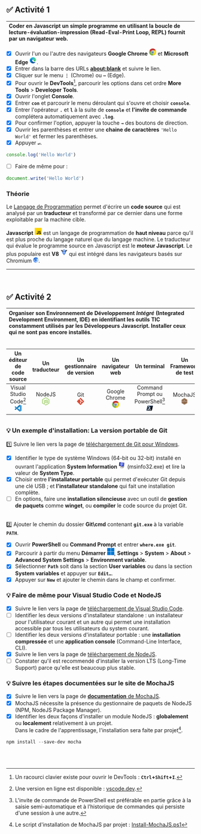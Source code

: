## ✅ **Activité 1**

|Coder en **Javascript** un simple programme en utilisant la boucle de lecture-évaluation-impression (Read-Eval-Print Loop, REPL) fournit par un navigateur web.|
|:---|
- [x] Ouvrir l'un ou l'autre des navigateurs **Google Chrome** ![](./rsc/google-chrome-small.png) et **Microsoft Edge** ![](./rsc/microsoft-edge-small.png).
- [x] Entrer dans la barre des URLs [**about:blank**](https://sangafabrice.github.io/redirect.html) et suivre le lien.
- [x] Cliquer sur le menu **`⋮`** (Chrome) ou **`⋯`** (Edge).
- [x] Pour ouvrir le **DevTools**[^1], parcourir les options dans cet ordre **More Tools** > **Developer Tools**.
- [x] Ouvrir l'onglet **Console**.
- [x] Entrer **`con`** et parcourir le menu déroulant qui s'ouvre et choisir **`console`**.
- [x] Entrer l'opérateur **`.`** et **`l`** à la suite de **`console`** et **l'invite de commande** complétera automatiquement avec **`.log`**.
- [x] Pour confirmer l'option, appuyer la touche **`→`** des boutons de direction.
- [x] Ouvrir les parenthèses et entrer une **chaine de caractères** `'Hello World'` et fermer les parenthèses.
- [x] Appuyer **`↵`**.
```js
console.log('Hello World')
```
- [ ] Faire de même pour :
```js
document.write('Hello World')
```

### Théorie

Le [Langage de Programmation](http://deptinfo.cnam.fr/Enseignement/CycleA/AMSI/cours_systemes/04_traduction/traduc.htm) permet d'écrire un **code source** qui est analysé par un **traducteur** et transformé par ce dernier dans une forme exploitable par la machine cible.

**Javascript** ![](./rsc/javascript-small.png) est un langage de programmation de **haut niveau** parce qu'il est plus proche du langage naturel que du langage machine. Le traducteur qui évalue le programme source en Javascript est le **moteur Javascript**. Le plus populaire est **V8** ![](./rsc/v8-small.png) qui est intégré dans les navigateurs basés sur Chromium ![](./rsc/chromium-small.png).

---
<br>

## ✅ **Activité 2**

|Organiser son Environnement de Développement _Intégré_ (Integrated Development Environment, IDE) en identifiant les outils TIC constamment utilisés par les Développeurs Javascript. Installer ceux qui ne sont pas encore installés.|
|:---|
######
|**Un éditeur de code source**|**Un traducteur**|**Un gestionnaire de version**|**Un navigateur web**|**Un terminal**|**Un Framework de test**|
|:---:|:---:|:---:|:---:|:---:|:---:|
|Visual Studio Code[^2]<br>![](./rsc/visual-studio-code-small.png)|NodeJS<br>![](./rsc/nodejs-small.png)|Git<br>![](./rsc/git-small.png)|Google Chrome<br>![](./rsc/google-chrome-small.png)|Command Prompt ou PowerShell[^3]<br>![](./rsc/powershell-small.png)|MochaJS<br>![](./rsc/mochajs-small.png)|
######
### 💡 **Un exemple d'installation: La version portable de Git**

1️⃣ Suivre le lien vers la page de [téléchargement de Git pour Windows](https://git-scm.com/download/win).
- [x] Identifier le type de système Windows (64-bit ou 32-bit) installé en ouvrant l'application **System Information** ![](./rsc/msinfo32-small.png) (msinfo32.exe) et lire la valeur de **System Type**.
- [x] Choisir entre **l'installateur portable** qui permet d'exécuter Git depuis une clé USB ; et **l'installateur standalone** qui fait une installation complète.
- [ ] En options, faire une **installation silencieuse** avec un outil de **gestion de paquets** comme **winget**, ou **compiler** le code source du projet Git.
######
2️⃣ Ajouter le chemin du dossier **Git\cmd** contenant **`git.exe`** à la variable **`PATH`**.
- [x] Ouvrir **PowerShell** ou **Command Prompt** et entrer **`where.exe git`**.
- [x] Parcourir à partir du menu **Démarrer** ![](./rsc/windows-start-menu-small.png), **Settings** > **System** > **About** > **Advanced System Settings** > **Environment variable**.
- [x] Sélectionner **`Path`** soit dans la section **User variables** ou dans la section **System variables** et appuyer sur **`Edit…`**.
- [x] Appuyer sur **`New`** et ajouter le chemin dans le champ et confirmer.

### 💡 **Faire de même pour Visual Studio Code et NodeJS**
- [x] Suivre le lien vers la page de [téléchargement de Visual Studio Code](https://code.visualstudio.com/#alt-downloads).
- [ ] Identifier les deux versions d'installateur standalone : un installateur pour l'utilisateur courant et un autre qui permet une installation accessible par tous les utilisateurs du system courant.
- [ ] Identifier les deux versions d'installateur portable : une **installation compressée** et une **application console** (Command-Line Interface, CLI).
- [x] Suivre le lien vers la page de [téléchargement de NodeJS](https://nodejs.org/en/download/).
- [ ] Constater qu'il est recommendé d'installer la version LTS (Long-Time Support) parce qu'elle est beaucoup plus stable.

### 💡 **Suivre les étapes documentées sur le site de MochaJS**
- [x] Suivre le lien vers la page de [**documentation** de MochaJS](https://mochajs.org/#installation).
- [x] MochaJS nécessite la présence du gestionnaire de paquets de NodeJS (NPM, NodeJS Package Manager).
- [x] Identifier les deux façons d'installer un module NodeJS : **globalement** ou **localement** relativement à un projet.<br>Dans le cadre de l'apprentissage, l'installation sera faite par projet[^4].
```powershell
npm install --save-dev mocha
```
<br>
<br>

[^1]: Un racourci clavier existe pour ouvrir le DevTools : **`Ctrl`+`Shift`+`I`**.
[^2]: Une version en ligne est disponible : [vscode.dev](https://vscode.dev/).
[^3]: L'invite de commande de PowerShell est préférable en partie grâce à la saisie semi-automatique et à l’historique de commandes qui persiste d'une session à une autre.
[^4]: Le script d'installation de MochaJS par projet : [Install-MochaJS.ps1](https://raw.githubusercontent.com/sangafabrice/pis-lesson/main/rsc/Install-MochaJS.ps1)
